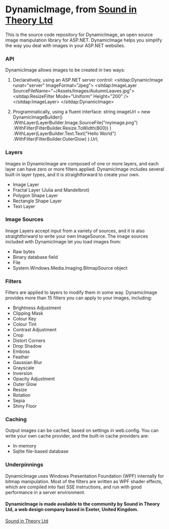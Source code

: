 # DynamicImage, from [Sound in Theory Ltd](http://www.sitdap.com)

This is the source code repository for DynamicImage, an open source image manipulation library for ASP.NET.
DynamicImage helps you simplify the way you deal with images in your ASP.NET websites.


### API

DynamicImage allows images to be created in two ways:

1. Declaratively, using an ASP.NET server control:
		<sitdap:DynamicImage runat="server" ImageFormat="Jpeg">
			<Layers>
				<sitdap:ImageLayer SourceFileName="~/Assets/Images/AutumnLeaves.jpg">
					<Filters>
						<sitdap:ResizeFilter Mode="Uniform" Height="200" />
					</Filters>
				</sitdap:ImageLayer>
			</Layers>
		</sitdap:DynamicImage>

2. Programmatically, using a fluent interface:
		string imageUrl = new DynamicImageBuilder()
			.WithLayer(LayerBuilder.Image.SourceFile("myimage.png")
				.WithFilter(FilterBuilder.Resize.ToWidth(800))
			)
			.WithLayer(LayerBuilder.Text.Text("Hello World")
				.WithFilter(FilterBuilder.OuterGlow)
			).Url;


### Layers

Images in DynamicImage are composed of one or more layers, and each layer can have zero or more filters applied.
DynamicImage includes several built-in layer types, and it is straightforward to create your own.

* Image Layer
* Fractal Layer (Julia and Mandelbrot)
* Polygon Shape Layer
* Rectangle Shape Layer
* Text Layer


### Image Sources

Image Layers accept input from a variety of sources, and it is also straightforward to write your own ImageSource.
The image sources included with DynamicImage let you load images from:

* Raw bytes
* Binary database field
* File
* System.Windows.Media.Imaging.BitmapSource object


### Filters

Filters are applied to layers to modify them in some way. DynamicImage provides more than 15 filters you can apply to your images, including:

* Brightness Adjustment
* Clipping Mask
* Colour Key
* Colour Tint
* Contrast Adjustment
* Crop
* Distort Corners
* Drop Shadow
* Emboss
* Feather
* Gaussian Blur
* Grayscale
* Inversion
* Opacity Adjustment
* Outer Glow
* Resize
* Rotation
* Sepia
* Shiny Floor


### Caching

Output images can be cached, based on settings in web.config. You can write your own cache provider,
and the built-in cache providers are:

* In-memory
* Sqlite file-based database


### Underpinnings

DynamicImage uses Windows Presentation Foundation (WPF) internally for bitmap manipulation.
Most of the filters are written as WPF shader effects, which are compiled into fast SSE instructions,
and run with good performance in a server environment.


#### DynamicImage is made available to the community by Sound in Theory Ltd, a web design company based in Exeter, United Kingdom.  
[Sound in Theory Ltd](http://www.sitdap.com)